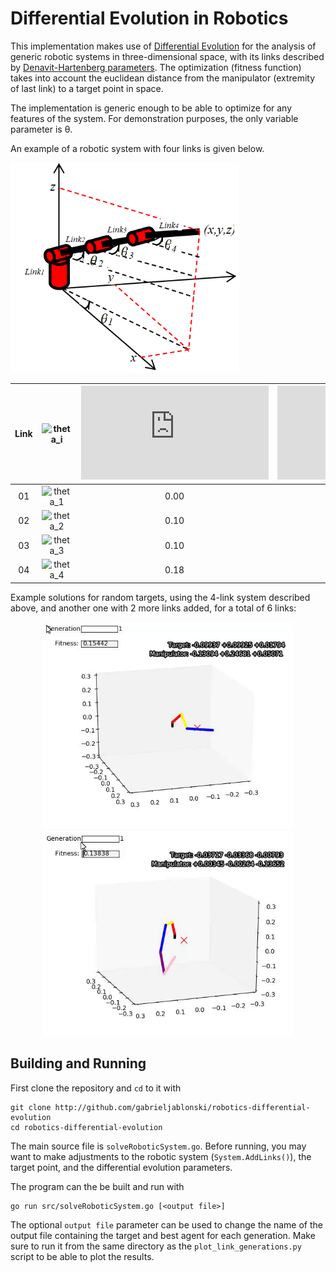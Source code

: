 # Differential Evolution in Robotics

This implementation makes use of [Differential Evolution][DE] for the analysis of generic robotic systems in three-dimensional space, with its links described by [Denavit-Hartenberg parameters][DH]. The optimization (fitness function) takes into account the euclidean distance from the manipulator (extremity of last link) to a target point in space.

The implementation is generic enough to be able to optimize for any features of the system. For demonstration purposes, the only variable parameter is θ.

An example of a robotic system with four links is given below.

![robotic system with four links](robotic_system.png)

<center>
 
| Link | ![theta_i] | ![r_i] | ![d_i] | ![alpha_i] | ![theta_min] | ![theta_max] |
|:----:|:----------:|:----:|:----:|:------:|:-----:|:-----:|
|  01  | ![theta_1] | 0.00 | 0.03 |  +90°  |   0°  | +180° |
|  02  | ![theta_2] | 0.10 | 0.00 |  +90°  |   0°  | +180° |
|  03  | ![theta_3] | 0.10 | 0.00 |  +90°  | -180° |   0°  |
|  04  | ![theta_4] | 0.18 | 0.00 |  +90°  |  -90° |  +90° |

</center>

Example solutions for random targets, using the 4-link system described above, and another one with 2 more links added, for a total of 6 links:

<p align="center">
  <img width=400 src="four_links.gif">
  <img width=400 src="six_links.gif">
</p>

## Building and Running

First clone the repository and `cd` to it with

``` 
git clone http://github.com/gabrieljablonski/robotics-differential-evolution 
cd robotics-differential-evolution
```

The main source file is `solveRoboticSystem.go`. Before running, you may want to make adjustments to the robotic system (`System.AddLinks()`), the target point, and the differential evolution parameters.

The program can the be built and run with

```
go run src/solveRoboticSystem.go [<output file>]
```

The optional `output file` parameter can be used to change the name of the output file containing the target and best agent for each generation. Make sure to run it from the same directory as the `plot_link_generations.py` script to be able to plot the results.


[DE]: https://en.wikipedia.org/wiki/Differential_evolution
[DH]: https://en.wikipedia.org/wiki/Denavit%E2%80%93Hartenberg_parameters

[theta_i]: http://latex.codecogs.com/gif.latex?\theta_i
[theta_1]: http://latex.codecogs.com/gif.latex?\theta_1
[theta_2]: http://latex.codecogs.com/gif.latex?\theta_2
[theta_3]: http://latex.codecogs.com/gif.latex?\theta_3
[theta_4]: http://latex.codecogs.com/gif.latex?\theta_4

[r_i]: http://latex.codecogs.com/gif.latex?r_i
[d_i]: http://latex.codecogs.com/gif.latex?d_i
[alpha_i]: http://latex.codecogs.com/gif.latex?\alpha_i
[theta_min]: http://latex.codecogs.com/gif.latex?\theta_{min}
[theta_max]: http://latex.codecogs.com/gif.latex?\theta_{max}

